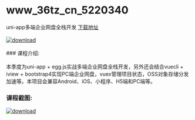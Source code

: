 # www_36tz_cn_5220340
uni-app多端企业网盘全栈开发
[下载地址](http://www.36tz.cn/article/5220340 "下载地址")
<br/></br>[![download](http://36tz.cn/muke_img/2021_07_1-15-300x214.png "下载地址")](http://www.36tz.cn/article/5220340 "下载地址")
<br/></br>### 课程介绍:<br/></br>本季度为uni-app + egg.js实战多端企业网盘全栈开发，另外还会结合vuecli + iview + bootstrap4实现PC端企业网盘，vuex管理项目状态，OSS对象存储分发加速等。本项目会兼容Android、iOS、小程序、H5端和PC端等。

### 课程截图:
[![download](http://36tz.cn/muke_img/2021_07_2-16.png "下载地址")](http://www.36tz.cn/article/5220340 "下载地址")
